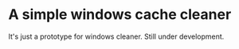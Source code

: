 # A simple windows cache cleaner

It's just a prototype for windows cleaner. Still under development.
